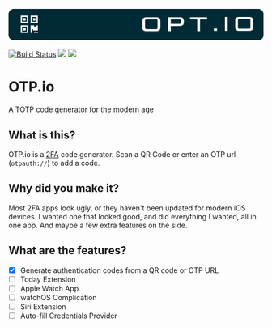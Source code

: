 ![](./assets/gh-banner.png)

[![Build Status](https://travis-ci.com/MatrixSenpai/OTPio.svg?branch=master)](https://travis-ci.com/MatrixSenpai/OTPio)
![](https://img.shields.io/badge/swift-4-002B36.svg)
![](https://img.shields.io/badge/Compatible-iOS%2C%20WatchOS-yellow.svg)

# OTP.io
A TOTP code generator for the modern age

## What is this?
OTP.io is a [2FA](https://authy.com/what-is-2fa/) code generator. Scan a QR Code or enter an OTP url (`otpauth://`) to add a code.

## Why did you make it?
Most 2FA apps look ugly, or they haven't been updated for modern iOS devices. I wanted one that looked good, and did everything I wanted, all in one app. 
And maybe a few extra features on the side.

## What are the features?
- [x] Generate authentication codes from a QR code or OTP URL
- [ ] Today Extension
- [ ] Apple Watch App
- [ ] watchOS Complication
- [ ] Siri Extension
- [ ] Auto-fill Credentials Provider
